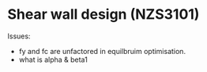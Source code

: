 # Shear wall design (NZS3101)

Issues:

- fy and fc are unfactored in equilbruim optimisation.
- what is alpha & beta1
